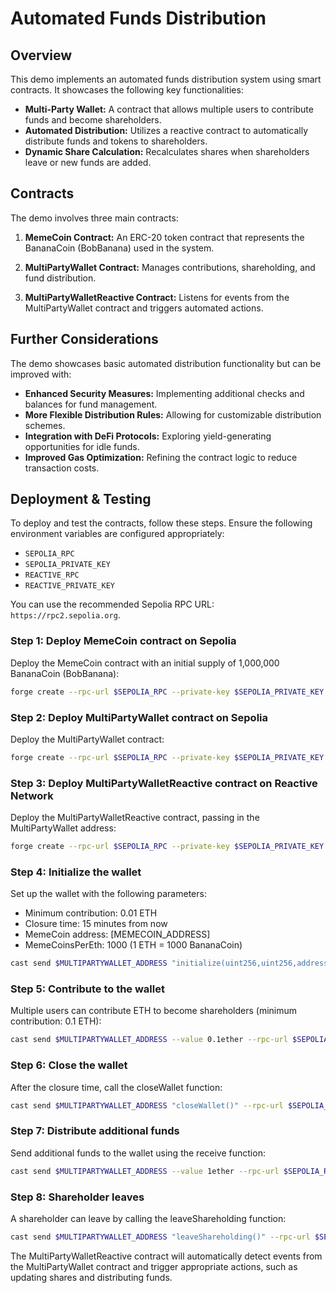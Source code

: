 # Automated Funds Distribution

## Overview

This demo implements an automated funds distribution system using smart contracts. It showcases the following key functionalities:

- **Multi-Party Wallet:** A contract that allows multiple users to contribute funds and become shareholders.
- **Automated Distribution:** Utilizes a reactive contract to automatically distribute funds and tokens to shareholders.
- **Dynamic Share Calculation:** Recalculates shares when shareholders leave or new funds are added.

## Contracts

The demo involves three main contracts:

1. **MemeCoin Contract:** An ERC-20 token contract that represents the BananaCoin (BobBanana) used in the system.

2. **MultiPartyWallet Contract:** Manages contributions, shareholding, and fund distribution.

3. **MultiPartyWalletReactive Contract:** Listens for events from the MultiPartyWallet contract and triggers automated actions.

## Further Considerations

The demo showcases basic automated distribution functionality but can be improved with:

- **Enhanced Security Measures:** Implementing additional checks and balances for fund management.
- **More Flexible Distribution Rules:** Allowing for customizable distribution schemes.
- **Integration with DeFi Protocols:** Exploring yield-generating opportunities for idle funds.
- **Improved Gas Optimization:** Refining the contract logic to reduce transaction costs.

## Deployment & Testing

To deploy and test the contracts, follow these steps. Ensure the following environment variables are configured appropriately:

* `SEPOLIA_RPC`
* `SEPOLIA_PRIVATE_KEY`
* `REACTIVE_RPC`
* `REACTIVE_PRIVATE_KEY`


You can use the recommended Sepolia RPC URL: `https://rpc2.sepolia.org`.

### Step 1: Deploy MemeCoin contract on Sepolia

Deploy the MemeCoin contract with an initial supply of 1,000,000 BananaCoin (BobBanana):

```bash
forge create --rpc-url $SEPOLIA_RPC --private-key $SEPOLIA_PRIVATE_KEY src/Automated_Funds_Distribution/MemeCoin.sol:MemeCoin --constructor-args 1000000000000000000000000
```

### Step 2: Deploy MultiPartyWallet contract on Sepolia

Deploy the MultiPartyWallet contract:

```bash
forge create --rpc-url $SEPOLIA_RPC --private-key $SEPOLIA_PRIVATE_KEY src/Automated_Funds_Distribution/MultiPartyWallet.sol:MultiPartyWallet
```

### Step 3: Deploy MultiPartyWalletReactive contract on Reactive Network

Deploy the MultiPartyWalletReactive contract, passing in the MultiPartyWallet address:

```bash
forge create --rpc-url $SEPOLIA_RPC --private-key $SEPOLIA_PRIVATE_KEY src/Automated_Funds_Distribution/MultiPratyWalletReactive.sol:MultiPratyWalletReactive --constructor-args $MULTIPARTYWALLET_ADDRESS
```

### Step 4: Initialize the wallet

Set up the wallet with the following parameters:
- Minimum contribution: 0.01 ETH
- Closure time: 15 minutes from now
- MemeCoin address: [MEMECOIN_ADDRESS]
- MemeCoinsPerEth: 1000 (1 ETH = 1000 BananaCoin)

```bash
cast send $MULTIPARTYWALLET_ADDRESS "initialize(uint256,uint256,address,uint256)" --rpc-url $SEPOLIA_RPC --private-key $SEPOLIA_PRIVATE_KEY [MIN_CONTRIBUTION] [CLOSURE_TIME] [MEMECOIN_ADDRESS] 1000
```

### Step 5: Contribute to the wallet

Multiple users can contribute ETH to become shareholders (minimum contribution: 0.1 ETH):

```bash
cast send $MULTIPARTYWALLET_ADDRESS --value 0.1ether --rpc-url $SEPOLIA_RPC --private-key $USER_PRIVATE_KEY
```

### Step 6: Close the wallet

After the closure time, call the closeWallet function:

```bash
cast send $MULTIPARTYWALLET_ADDRESS "closeWallet()" --rpc-url $SEPOLIA_RPC --private-key $SEPOLIA_PRIVATE_KEY
```

### Step 7: Distribute additional funds

Send additional funds to the wallet using the receive function:

```bash
cast send $MULTIPARTYWALLET_ADDRESS --value 1ether --rpc-url $SEPOLIA_RPC --private-key $SEPOLIA_PRIVATE_KEY
```

### Step 8: Shareholder leaves

A shareholder can leave by calling the leaveShareholding function:

```bash
cast send $MULTIPARTYWALLET_ADDRESS "leaveShareholding()" --rpc-url $SEPOLIA_RPC --private-key $SHAREHOLDER_PRIVATE_KEY
```

The MultiPartyWalletReactive contract will automatically detect events from the MultiPartyWallet contract and trigger appropriate actions, such as updating shares and distributing funds.